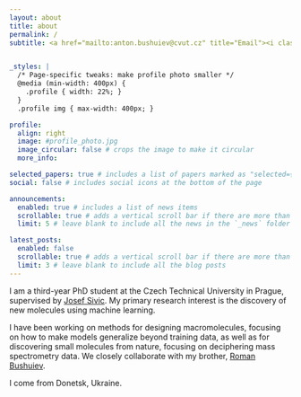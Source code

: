```yaml
---
layout: about
title: about
permalink: /
subtitle: <a href="mailto:anton.bushuiev@cvut.cz" title="Email"><i class="fas fa-envelope"></i> anton.bushuiev@cvut.cz</a> | <a href="https://linkedin.com/in/anton-bushuiev" title="LinkedIn"><i class="fab fa-linkedin-in"></i> LinkedIn</a> | <a href="https://bsky.app/profile/anton-bushuiev.bsky.social" title="Bluesky"><i class="fab fa-bluesky"></i> Bluesky</a> | <a href="https://x.com/AntonBushuiev" title="X"><i class="fab fa-x-twitter"></i> X</a> | <a href="https://github.com/anton-bushuiev" title="GitHub"><i class="fab fa-github"></i> GitHub</a> | <a href="https://scholar.google.com/citations?user=1KKXOA0AAAAJ" title="Google Scholar"><i class="fas fa-graduation-cap"></i> Google Scholar</a> | <a href="https://huggingface.co/anton-bushuiev" title="Hugging Face"> Hugging Face</a>


_styles: |
  /* Page-specific tweaks: make profile photo smaller */
  @media (min-width: 400px) {
    .profile { width: 22%; }
  }
  .profile img { max-width: 400px; }

profile:
  align: right
  image: #profile_photo.jpg
  image_circular: false # crops the image to make it circular
  more_info:

selected_papers: true # includes a list of papers marked as "selected={true}"
social: false # includes social icons at the bottom of the page

announcements:
  enabled: true # includes a list of news items
  scrollable: true # adds a vertical scroll bar if there are more than 3 news items
  limit: 5 # leave blank to include all the news in the `_news` folder

latest_posts:
  enabled: false
  scrollable: true # adds a vertical scroll bar if there are more than 3 new posts items
  limit: 3 # leave blank to include all the blog posts
---
```


I am a third-year PhD student at the Czech Technical University in Prague, supervised by [Josef Sivic](https://impact.ciirc.cvut.cz). My primary research interest is the discovery of new molecules using machine learning.

I have been working on methods for designing macromolecules, focusing on how to make models generalize beyond training data, as well as for discovering small molecules from nature, focusing on deciphering mass spectrometry data. We closely collaborate with my brother, [Roman Bushuiev](https://roman-bushuiev.github.io).

I come from Donetsk, Ukraine.
